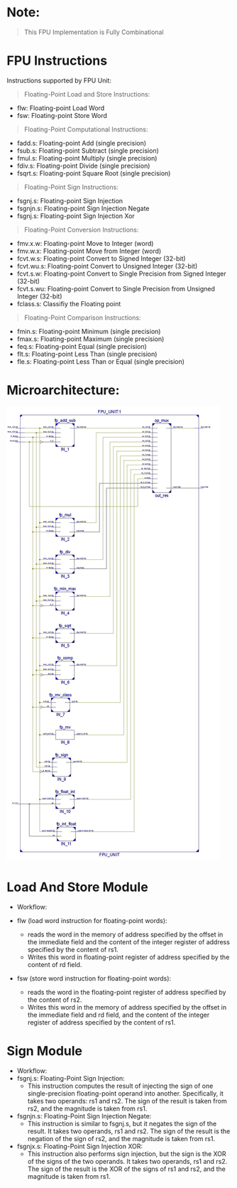 # Note: 
> This FPU Implementation is Fully Combinational

# FPU Instructions
Instructions supported by FPU Unit:

> Floating-Point Load and Store Instructions:
 - flw: Floating-point Load Word
 - fsw: Floating-point Store Word

> Floating-Point Computational Instructions:
 - fadd.s: Floating-point Add (single precision)
 - fsub.s: Floating-point Subtract (single precision)
 - fmul.s: Floating-point Multiply (single precision)
 - fdiv.s: Floating-point Divide (single precision)
 - fsqrt.s: Floating-point Square Root (single precision)

> Floating-Point Sign Instructions:
 - fsgnj.s: Floating-point Sign Injection 
 - fsgnjn.s: Floating-point Sign Injection Negate 
 - fsgnj.s: Floating-point Sign Injection Xor 

> Floating-Point Conversion Instructions:
 - fmv.x.w: Floating-point Move to Integer (word)
 - fmv.w.x: Floating-point Move from Integer (word)
 - fcvt.w.s: Floating-point Convert to Signed Integer (32-bit)
 - fcvt.wu.s: Floating-point Convert to Unsigned Integer (32-bit)
 - fcvt.s.w: Floating-point Convert to Single Precision from Signed Integer (32-bit)
 - fcvt.s.wu: Floating-point Convert to Single Precision from Unsigned Integer (32-bit)
 - fclass.s: Classifiy the Floating point

> Floating-Point Comparison Instructions:
 - fmin.s: Floating-point Minimum (single precision)
 - fmax.s: Floating-point Maximum (single precision)
 - feq.s: Floating-point Equal (single precision)
 - flt.s: Floating-point Less Than (single precision)
 - fle.s: Floating-point Less Than or Equal (single precision)



# Microarchitecture:

![fpu_schematic](../../assets/images/fpu_schematic.jpg)



# Load And Store Module

- Workflow:
- flw (load word instruction for floating-point words):
   - reads the word in the memory of address specified by the offset in the immediate field and the content of the integer register of address specified by the content of rs1.
   - Writes this word in floating-point register of address specified by the content of rd field.

- fsw (store word instruction for floating-point words): 
   - reads the word in the floating-point register of address specified by the content of rs2.
   - Writes this word in the memory of address specified by the offset in the immediate field and rd field, and the content of the integer register of address specified by the content of rs1.

# Sign Module

- Workflow:
- fsgnj.s: Floating-Point Sign Injection:
   - This instruction computes the result of injecting the sign of one single-precision floating-point operand into another. Specifically, it takes two operands: rs1 and rs2. The sign of the result is taken from rs2, and the magnitude is taken from rs1.
- fsgnjn.s: Floating-Point Sign Injection Negate:
   - This instruction is similar to fsgnj.s, but it negates the sign of the result. It takes two operands, rs1 and rs2. The sign of the result is the negation of the sign of rs2, and the magnitude is taken from rs1.
- fsgnjx.s: Floating-Point Sign Injection XOR:
   - This instruction also performs sign injection, but the sign is the XOR of the signs of the two operands. It takes two operands, rs1 and rs2. The sign of the result is the XOR of the signs of rs1 and rs2, and the magnitude is taken from rs1.



